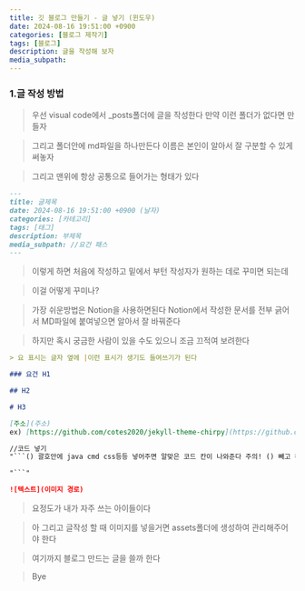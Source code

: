 ```yaml
---
title: 깃 블로그 만들기 - 글 넣기 (윈도우)
date: 2024-08-16 19:51:00 +0900
categories: [블로그 제작기]
tags: [블로그]
description: 글을 작성해 보자
media_subpath:
---
```


### 1.글 작성 방법

> 우선 visual code에서 \_posts폴더에 글을 작성한다 만약 이런 폴더가 없다면 만들자

> 그리고 폴더안에 md파일을 하나만든다 이름은 본인이 알아서 잘 구분할 수 있게 써놓자

> 그리고 맨위에 항상 공통으로 들어가는 형태가 있다

```md
---
title: 글제목
date: 2024-08-16 19:51:00 +0900 (날자)
categories: [카테고리]
tags: [태그]
description: 부제목
media_subpath: //요건 패스
---
```

> 이렇게 하면 처음에 작성하고 밑에서 부턴 작성자가 원하는 데로 꾸미면 되는데

> 이걸 어떻게 꾸미나?

> 가장 쉬운방법은 Notion을 사용하면된다 Notion에서 작성한 문서를 전부 긁어서 MD파일에 붙여넣으면 알아서 잘 바꿔준다

> 하지만 혹시 궁금한 사람이 있을 수도 있으니 조금 끄적여 보려한다

````md
> 요 표시는 글자 옆에 |이런 표시가 생기도 들여쓰기가 된다

### 요건 H1

## H2

# H3

[주소](주소)
ex) [https://github.com/cotes2020/jekyll-theme-chirpy](https://github.com/cotes2020/jekyll-theme-chirpy)

//코드 넣기
"```() 괄호안에 java cmd css등등 넣어주면 알맞은 코드 칸이 나와준다 주의! () 빼고 해야 한다"

"```"

![텍스트](이미지 경로)
````

> 요정도가 내가 자주 쓰는 아이들이다

> 아 그리고 글작성 할 때 이미지를 넣을거면 assets폴더에 생성하여 관리해주어야 한다

> 여기까지 블로그 만드는 글을 쓸까 한다

> Bye
